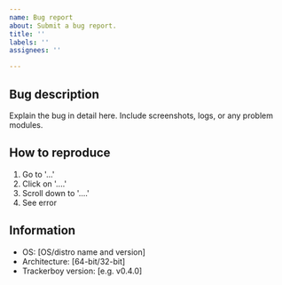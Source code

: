 ```yaml
---
name: Bug report
about: Submit a bug report.
title: ''
labels: ''
assignees: ''

---
```


## Bug description

Explain the bug in detail here. Include screenshots, logs, or any problem
modules.

## How to reproduce

1. Go to '...'
2. Click on '....'
3. Scroll down to '....'
4. See error

## Information

 - OS: [OS/distro name and version]
 - Architecture: [64-bit/32-bit]
 - Trackerboy version: [e.g. v0.4.0]
